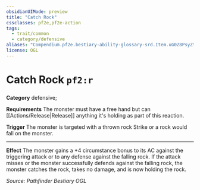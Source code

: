 ```yaml
---
obsidianUIMode: preview
title: "Catch Rock"
cssclasses: pf2e,pf2e-action
tags:
  - trait/common
  - category/defensive
aliases: "Compendium.pf2e.bestiary-ability-glossary-srd.Item.uG0Z8PsyZtsYuvGR"
license: OGL
---
```

# Catch Rock `pf2:r`

### 

**Category** defensive; 




**Requirements** The monster must have a free hand but can [[Actions/Release|Release]] anything it's holding as part of this reaction.

**Trigger** The monster is targeted with a thrown rock Strike or a rock would fall on the monster.

* * *

**Effect** The monster gains a +4 circumstance bonus to its AC against the triggering attack or to any defense against the falling rock. If the attack misses or the monster successfully defends against the falling rock, the monster catches the rock, takes no damage, and is now holding the rock.

*Source: Pathfinder Bestiary*
*OGL*